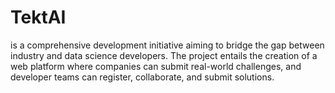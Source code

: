 # TektAI
is a comprehensive development initiative aiming to bridge the gap between industry and data science developers. The project entails the creation of a web platform where companies can submit real-world challenges, and developer teams can register, collaborate, and submit solutions.
